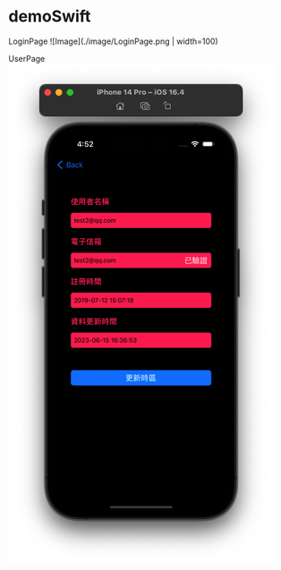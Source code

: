# demoSwift

LoginPage
![Image](./image/LoginPage.png | width=100)

UserPage
![Image](./image/UserPage.png)

